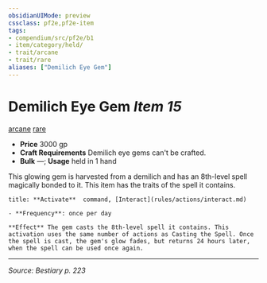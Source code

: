 ```yaml
---
obsidianUIMode: preview
cssclass: pf2e,pf2e-item
tags:
- compendium/src/pf2e/b1
- item/category/held/
- trait/arcane
- trait/rare
aliases: ["Demilich Eye Gem"]
---
```

# Demilich Eye Gem *Item 15*  
[arcane](arcane.md "Arcane Tradition Trait")  [rare](rare.md "Rare Rarity Trait")  

- **Price** 3000 gp
- **Craft Requirements** Demilich eye gems can't be crafted.
- **Bulk** —; **Usage** held in 1 hand

This glowing gem is harvested from a demilich and has an 8th-level spell magically bonded to it. This item has the traits of the spell it contains.

```ad-embed-ability
title: **Activate**  command, [Interact](rules/actions/interact.md)

- **Frequency**: once per day

**Effect** The gem casts the 8th-level spell it contains. This activation uses the same number of actions as Casting the Spell. Once the spell is cast, the gem's glow fades, but returns 24 hours later, when the spell can be used once again.
```


---
*Source: Bestiary p. 223*